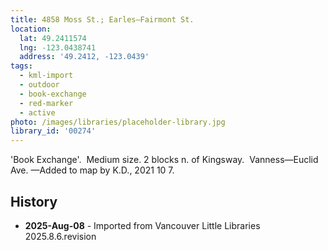 ```yaml
---
title: 4858 Moss St.; Earles—Fairmont St.
location:
  lat: 49.2411574
  lng: -123.0438741
  address: '49.2412, -123.0439'
tags:
  - kml-import
  - outdoor
  - book-exchange
  - red-marker
  - active
photo: /images/libraries/placeholder-library.jpg
library_id: '00274'
---
```

'Book Exchange'.  Medium size.
2 blocks n. of Kingsway.  Vanness—Euclid Ave.
—Added to map by K.D., 2021 10 7.  

## History
- **2025-Aug-08** - Imported from Vancouver Little Libraries 2025.8.6.revision
